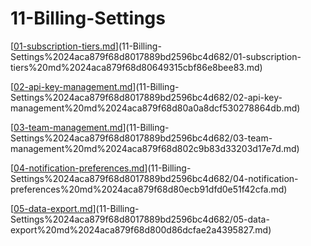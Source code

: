 # 11-Billing-Settings

[[01-subscription-tiers.md](http://01-subscription-tiers.md/)](11-Billing-Settings%2024aca879f68d8017889bd2596bc4d682/01-subscription-tiers%20md%2024aca879f68d80649315cbf86e8bee83.md)

[[02-api-key-management.md](http://02-api-key-management.md/)](11-Billing-Settings%2024aca879f68d8017889bd2596bc4d682/02-api-key-management%20md%2024aca879f68d80a0a8dcf530278864db.md)

[[03-team-management.md](http://03-team-management.md/)](11-Billing-Settings%2024aca879f68d8017889bd2596bc4d682/03-team-management%20md%2024aca879f68d802c9b83d33203d17e7d.md)

[[04-notification-preferences.md](http://04-notification-preferences.md/)](11-Billing-Settings%2024aca879f68d8017889bd2596bc4d682/04-notification-preferences%20md%2024aca879f68d80ecb91dfd0e51f42cfa.md)

[[05-data-export.md](http://05-data-export.md/)](11-Billing-Settings%2024aca879f68d8017889bd2596bc4d682/05-data-export%20md%2024aca879f68d800d86dcfae2a4395827.md)